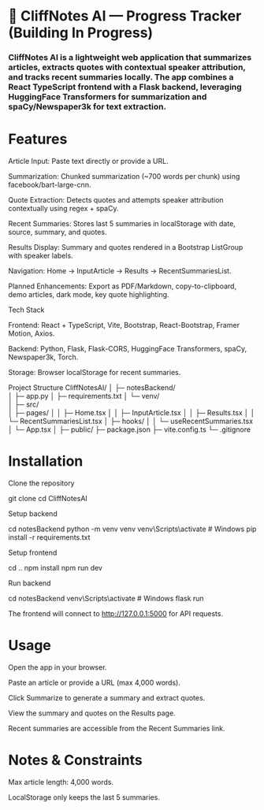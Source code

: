 # 🧠 CliffNotes AI — Progress Tracker (Building In Progress)

### CliffNotes AI is a lightweight web application that summarizes articles, extracts quotes with contextual speaker attribution, and tracks recent summaries locally. The app combines a React TypeScript frontend with a Flask backend, leveraging HuggingFace Transformers for summarization and spaCy/Newspaper3k for text extraction.

# Features

Article Input: Paste text directly or provide a URL.

Summarization: Chunked summarization (~700 words per chunk) using facebook/bart-large-cnn.

Quote Extraction: Detects quotes and attempts speaker attribution contextually using regex + spaCy.

Recent Summaries: Stores last 5 summaries in localStorage with date, source, summary, and quotes.

Results Display: Summary and quotes rendered in a Bootstrap ListGroup with speaker labels.

Navigation: Home → InputArticle → Results → RecentSummariesList.

Planned Enhancements: Export as PDF/Markdown, copy-to-clipboard, demo articles, dark mode, key quote highlighting.

Tech Stack

Frontend: React + TypeScript, Vite, Bootstrap, React-Bootstrap, Framer Motion, Axios.

Backend: Python, Flask, Flask-CORS, HuggingFace Transformers, spaCy, Newspaper3k, Torch.

Storage: Browser localStorage for recent summaries.

Project Structure
CliffNotesAI/
│
├─ notesBackend/           
│   ├─ app.py
│   ├─ requirements.txt
│   └─ venv/               
│
├─ src/                    
│   ├─ pages/
│   │   ├─ Home.tsx
│   │   ├─ InputArticle.tsx
│   │   ├─ Results.tsx
│   │   └─ RecentSummariesList.tsx
│   ├─ hooks/
│   │   └─ useRecentSummaries.tsx
│   └─ App.tsx
│
├─ public/
├─ package.json
├─ vite.config.ts
└─ .gitignore

# Installation

Clone the repository

git clone <repo-url>
cd CliffNotesAI


Setup backend

cd notesBackend
python -m venv venv
venv\Scripts\activate   # Windows
pip install -r requirements.txt


Setup frontend

cd ..
npm install
npm run dev


Run backend

cd notesBackend
venv\Scripts\activate   # Windows
flask run


The frontend will connect to http://127.0.0.1:5000 for API requests.

# Usage

Open the app in your browser.

Paste an article or provide a URL (max 4,000 words).

Click Summarize to generate a summary and extract quotes.

View the summary and quotes on the Results page.

Recent summaries are accessible from the Recent Summaries link.

# Notes & Constraints

Max article length: 4,000 words.

LocalStorage only keeps the last 5 summaries.
